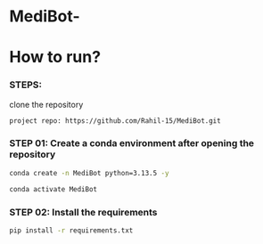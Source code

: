 # MediBot-


# How to run?
### STEPS:

clone the repository

```bash
project repo: https://github.com/Rahil-15/MediBot.git
```
### STEP 01: Create a conda environment after opening the repository

```bash
conda create -n MediBot python=3.13.5 -y
```

```bash
conda activate MediBot
```

### STEP 02: Install the requirements
```bash
pip install -r requirements.txt
```